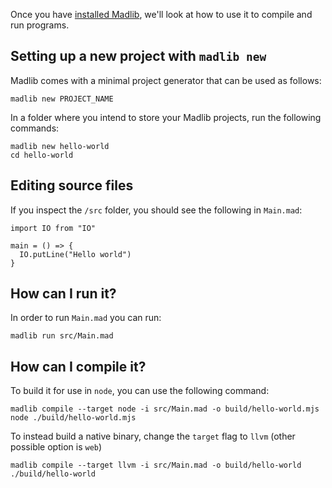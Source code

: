 Once you have [installed Madlib](/docs/installation), we'll look at how to use it to compile and run programs.

## Setting up a new project with `madlib new`

Madlib comes with a minimal project generator that can be used as follows:
```shell
madlib new PROJECT_NAME
```

In a folder where you intend to store your Madlib projects, run the following commands:
```shell
madlib new hello-world
cd hello-world
```

## Editing source files

If you inspect the `/src` folder, you should see the following in `Main.mad`:

```madlib
import IO from "IO"

main = () => {
  IO.putLine("Hello world")
}
```

## How can I run it?

In order to run `Main.mad` you can run:
```shell
madlib run src/Main.mad
```

## How can I compile it?

To build it for use in `node`, you can use the following command:
```shell
madlib compile --target node -i src/Main.mad -o build/hello-world.mjs
node ./build/hello-world.mjs
```

To instead build a native binary, change the `target` flag to `llvm` (other possible option is `web`)
```
madlib compile --target llvm -i src/Main.mad -o build/hello-world
./build/hello-world
```
